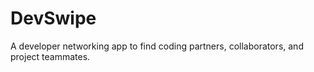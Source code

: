 # DevSwipe
A developer networking app to find coding partners, collaborators, and project teammates.

